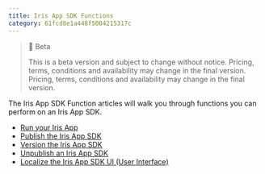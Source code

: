 ```yaml
---
title: Iris App SDK Functions
category: 61fcd8e1a448f5004215317c
---
```


> 🚧 Beta
> 
> This is a beta version and subject to change without notice. Pricing, terms, conditions and availability may change in the final version. Pricing, terms, conditions and availability may change in the final version.

The Iris App SDK Function articles will walk you through functions you can perform on an Iris App SDK.

- [Run your Iris App](https://developers.trackunit.com/docs/running-the-iris-app-sdk)
- [Publish the Iris App SDK](https://developers.trackunit.com/docs/iris-app-publish)
- [Version the Iris App SDK](https://developers.trackunit.com/docs/version-your-app)
- [Unpublish an Iris App SDK](https://developers.trackunit.com/docs/unpublish-your-app)
- [Localize the Iris App SDK UI (User Interface)](https://developers.trackunit.com/docs/localize-the-ui)